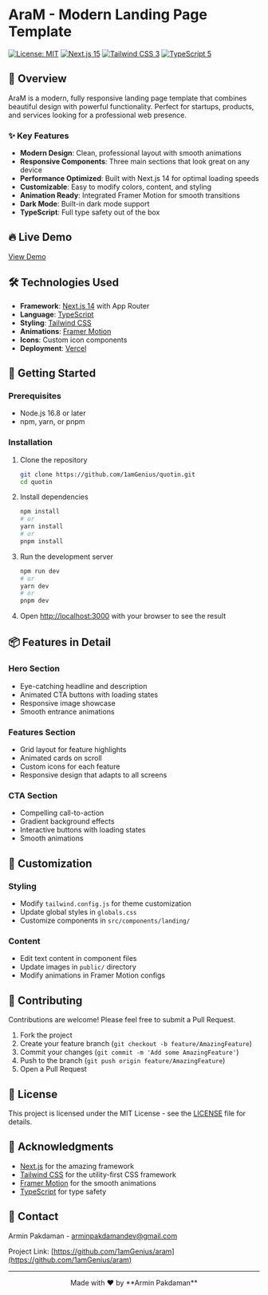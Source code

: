 # AraM - Modern Landing Page Template

[![License: MIT](https://img.shields.io/badge/License-MIT-blue.svg)](LICENSE)
[![Next.js 15](https://img.shields.io/badge/Next.js-15-black)](https://nextjs.org/)
[![Tailwind CSS 3](https://img.shields.io/badge/Tailwind-3.0-blue.svg)](https://tailwindcss.com/)
[![TypeScript 5](https://img.shields.io/badge/TypeScript-5.0-blue.svg)](https://www.typescriptlang.org/)

## 🌟 Overview

AraM is a modern, fully responsive landing page template that combines beautiful design with powerful functionality. Perfect for startups, products, and services looking for a professional web presence.

### ✨ Key Features

- **Modern Design**: Clean, professional layout with smooth animations
- **Responsive Components**: Three main sections that look great on any device
- **Performance Optimized**: Built with Next.js 14 for optimal loading speeds
- **Customizable**: Easy to modify colors, content, and styling
- **Animation Ready**: Integrated Framer Motion for smooth transitions
- **Dark Mode**: Built-in dark mode support
- **TypeScript**: Full type safety out of the box

## 🔥 Live Demo

[View Demo](your-demo-link)

## 🛠️ Technologies Used

- **Framework**: [Next.js 14](https://nextjs.org) with App Router
- **Language**: [TypeScript](https://www.typescriptlang.org)
- **Styling**: [Tailwind CSS](https://tailwindcss.com)
- **Animations**: [Framer Motion](https://www.framer.com/motion)
- **Icons**: Custom icon components
- **Deployment**: [Vercel](https://vercel.com)

## 🚀 Getting Started

### Prerequisites

- Node.js 16.8 or later
- npm, yarn, or pnpm

### Installation

1. Clone the repository
   ```bash
   git clone https://github.com/1amGenius/quotin.git
   cd quotin
   ```

2. Install dependencies
   ```bash
   npm install
   # or
   yarn install
   # or
   pnpm install
   ```

3. Run the development server
   ```bash
   npm run dev
   # or
   yarn dev
   # or
   pnpm dev
   ```

4. Open [http://localhost:3000](http://localhost:3000) with your browser to see the result

## 📦 Features in Detail

### Hero Section
- Eye-catching headline and description
- Animated CTA buttons with loading states
- Responsive image showcase
- Smooth entrance animations

### Features Section
- Grid layout for feature highlights
- Animated cards on scroll
- Custom icons for each feature
- Responsive design that adapts to all screens

### CTA Section
- Compelling call-to-action
- Gradient background effects
- Interactive buttons with loading states
- Smooth animations

## 🎨 Customization

### Styling
- Modify `tailwind.config.js` for theme customization
- Update global styles in `globals.css`
- Customize components in `src/components/landing/`

### Content
- Edit text content in component files
- Update images in `public/` directory
- Modify animations in Framer Motion configs

## 🤝 Contributing

Contributions are welcome! Please feel free to submit a Pull Request.

1. Fork the project
2. Create your feature branch (`git checkout -b feature/AmazingFeature`)
3. Commit your changes (`git commit -m 'Add some AmazingFeature'`)
4. Push to the branch (`git push origin feature/AmazingFeature`)
5. Open a Pull Request

## 📄 License

This project is licensed under the MIT License - see the [LICENSE](LICENSE) file for details.

## 🙏 Acknowledgments

- [Next.js](https://nextjs.org) for the amazing framework
- [Tailwind CSS](https://tailwindcss.com) for the utility-first CSS framework
- [Framer Motion](https://www.framer.com/motion) for the smooth animations
- [TypeScript](https://www.typescriptlang.org) for type safety

## 📧 Contact

Armin Pakdaman - [arminpakdamandev@gmail.com](mailto:arminpakdamandev@gmail.com)

Project Link: [https://github.com/1amGenius/aram](https://github.com/1amGenius/aram)

---

<p align="center">Made with ❤️ by **Armin Pakdaman**</p>